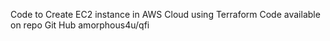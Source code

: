 Code to Create EC2 instance in AWS Cloud using Terraform
Code available on repo Git Hub
amorphous4u/qfi